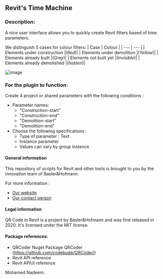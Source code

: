 ## Revit's Time Machine

### Description:
A nice user interface allows you to quickly create Revit filters based of time parameters.

We distinguish 5 cases for colour filters:
| Case | Colour |
| --- | --- |
| Elements under construction |(_Red_)|
| Elements under demolition |(_Yellow_)| 
| Elements already built |(_Gray_)| 
| Elements not built yet |(_invisible_)|
| Elements already demolished |(_hidden_)| 

![image](https://user-images.githubusercontent.com/73463175/99255439-38a92c00-2814-11eb-8415-992489c75cf7.png)


### For the plugin to function:
Create 4 project or shared parameters with the following conditions :
- Parameter names:
  - "Construction-start"
  - "Construction-end"
  - "Demolition-start"
  - "Demolition-end"
- Choose the following specifications :
  - Type of parameter : Text
  - Instance parameter
  - Values can vary by group instance
  

#### General information
This repository of scripts for Revit and other tools is brought to you by the innovation team of Basler&Hofmann.

For more information :
- [Our website](https://www.baslerhofmann.ch/)
- [Our contact person](https://www.baslerhofmann.ch/en/metanavigation/contacts/en-ansprechpartner-detailseite/contact/5902.html)

#### Legal information
QR Code in Revit is a project by Basler&Hofmann and was first released in 2020. It's licensed under the MIT license.

#### Package references:
- QRCoder Nuget Package QRCoder (https://github.com/codebude/QRCoder/)
- Revit API reference
- Revit APIUI reference



Mohamed Nadeem.
